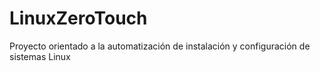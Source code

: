 # LinuxZeroTouch
Proyecto orientado a la automatización de instalación y configuración de sistemas Linux
